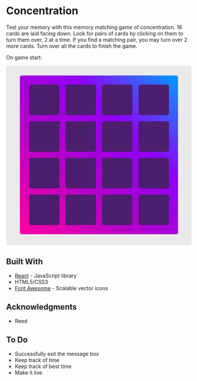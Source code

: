 # Concentration 


Test your memory with this memory matching game of concentration. 16 cards are laid facing down. Look for pairs of cards by clicking on them to turn them over, 2 at a time. If you find a matching pair, you may turn over 2 more cards. Turn over all the cards to finish the game.


On game start: 

![Image of game](./public/screen1.png)



## Built With 
* [React](https://reactjs.org/) - JavaScript library 
* HTML5/CSS3 
* [Font Awesome](http://fontawesome.io/) - Scalable vector icons


## Acknowledgments 
* Reed 


## To Do 
* Successfully exit the message box 
* Keep track of time 
* Keep track of best time 
* Make it live 
